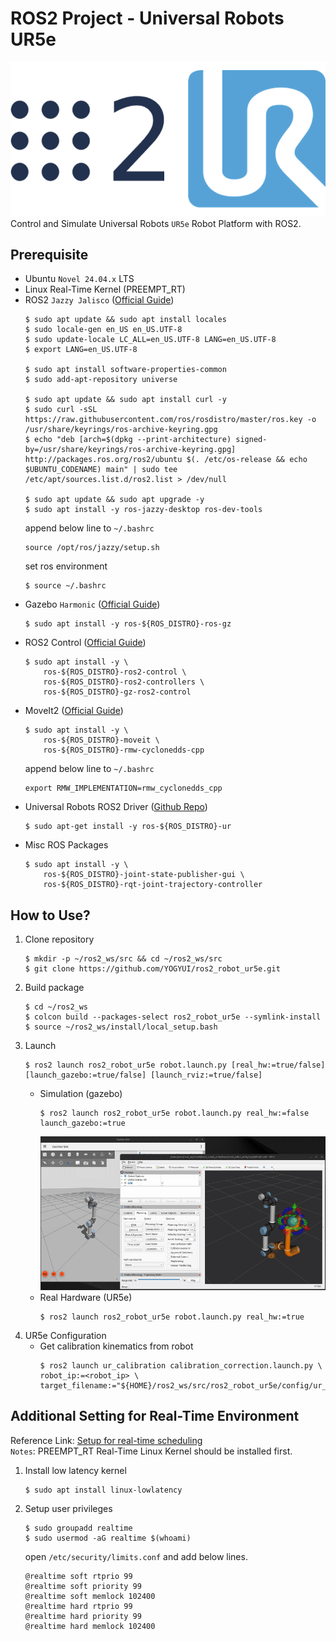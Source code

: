 # ROS2 Project - Universal Robots UR5e
![title](/resources/title.png)
Control and Simulate Universal Robots `UR5e` Robot Platform with ROS2.

Prerequisite
---
- Ubuntu `Novel 24.04.x` LTS
- Linux Real-Time Kernel (PREEMPT_RT)
- ROS2 `Jazzy Jalisco` ([Official Guide](https://docs.ros.org/en/jazzy/Installation/Ubuntu-Install-Debs.html))
    ```shell
    $ sudo apt update && sudo apt install locales
    $ sudo locale-gen en_US en_US.UTF-8
    $ sudo update-locale LC_ALL=en_US.UTF-8 LANG=en_US.UTF-8
    $ export LANG=en_US.UTF-8

    $ sudo apt install software-properties-common
    $ sudo add-apt-repository universe

    $ sudo apt update && sudo apt install curl -y
    $ sudo curl -sSL https://raw.githubusercontent.com/ros/rosdistro/master/ros.key -o /usr/share/keyrings/ros-archive-keyring.gpg
    $ echo "deb [arch=$(dpkg --print-architecture) signed-by=/usr/share/keyrings/ros-archive-keyring.gpg] http://packages.ros.org/ros2/ubuntu $(. /etc/os-release && echo $UBUNTU_CODENAME) main" | sudo tee /etc/apt/sources.list.d/ros2.list > /dev/null

    $ sudo apt update && sudo apt upgrade -y
    $ sudo apt install -y ros-jazzy-desktop ros-dev-tools
    ```
    append below line to `~/.bashrc`
    ```
    source /opt/ros/jazzy/setup.sh
    ```
    set ros environment
    ```
    $ source ~/.bashrc
    ```
- Gazebo `Harmonic` ([Official Guide](https://gazebosim.org/docs/harmonic/ros_installation/))
    ```shell
    $ sudo apt install -y ros-${ROS_DISTRO}-ros-gz
    ```
- ROS2 Control ([Official Guide](https://control.ros.org/jazzy/doc/getting_started/getting_started.html#binary-packages))
    ```shell
    $ sudo apt install -y \
        ros-${ROS_DISTRO}-ros2-control \
        ros-${ROS_DISTRO}-ros2-controllers \
        ros-${ROS_DISTRO}-gz-ros2-control
    ```
- MoveIt2 ([Official Guide](https://moveit.ai/install-moveit2/binary/))
    ```shell
    $ sudo apt install -y \
        ros-${ROS_DISTRO}-moveit \
        ros-${ROS_DISTRO}-rmw-cyclonedds-cpp
    ```
    append below line to `~/.bashrc`
    ```
    export RMW_IMPLEMENTATION=rmw_cyclonedds_cpp
    ```
- Universal Robots ROS2 Driver ([Github Repo](https://github.com/UniversalRobots/Universal_Robots_ROS2_Driver))
    ```shell
    $ sudo apt-get install -y ros-${ROS_DISTRO}-ur
    ```
- Misc ROS Packages
    ```shell
    $ sudo apt install -y \
        ros-${ROS_DISTRO}-joint-state-publisher-gui \
        ros-${ROS_DISTRO}-rqt-joint-trajectory-controller
    ```

How to Use?
---
1. Clone repository
    ```shell
    $ mkdir -p ~/ros2_ws/src && cd ~/ros2_ws/src
    $ git clone https://github.com/YOGYUI/ros2_robot_ur5e.git
    ```
2. Build package
    ```shell
    $ cd ~/ros2_ws
    $ colcon build --packages-select ros2_robot_ur5e --symlink-install
    $ source ~/ros2_ws/install/local_setup.bash
    ```
3. Launch
    ```shell
    $ ros2 launch ros2_robot_ur5e robot.launch.py [real_hw:=true/false] [launch_gazebo:=true/false] [launch_rviz:=true/false]
    ```
    - Simulation (gazebo)
        ```shell
        $ ros2 launch ros2_robot_ur5e robot.launch.py real_hw:=false launch_gazebo:=true
        ```
        ![gazebo_simulation](/resources/gazebo_simulation.gif)
    - Real Hardware (UR5e)
        ```shell
        $ ros2 launch ros2_robot_ur5e robot.launch.py real_hw:=true
        ```
4. UR5e Configuration
    - Get calibration kinematics from robot
        ```shell
        $ ros2 launch ur_calibration calibration_correction.launch.py \
        robot_ip:=<robot_ip> \
        target_filename:="${HOME}/ros2_ws/src/ros2_robot_ur5e/config/ur_calibration.yaml"
        ```

Additional Setting for Real-Time Environment
---
Reference Link: [Setup for real-time scheduling](https://docs.universal-robots.com/Universal_Robots_ROS_Documentation/doc/ur_client_library/doc/real_time.html)<br>
`Notes`: PREEMPT_RT Real-Time Linux Kernel should be installed first.
1. Install low latency kernel
    ```shell
    $ sudo apt install linux-lowlatency
    ```
2. Setup user privileges
    ```shell
    $ sudo groupadd realtime
    $ sudo usermod -aG realtime $(whoami)
    ```
    open `/etc/security/limits.conf` and add below lines.
    ```
    @realtime soft rtprio 99
    @realtime soft priority 99
    @realtime soft memlock 102400
    @realtime hard rtprio 99
    @realtime hard priority 99
    @realtime hard memlock 102400
    ```

